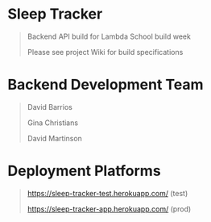 # Sleep Tracker

>Backend API build for Lambda School build week
>
>Please see project Wiki for build specifications

# Backend Development Team

>David Barrios
>
>Gina Christians
>
>David Martinson

# Deployment Platforms

><https://sleep-tracker-test.herokuapp.com/> (test)
>
><https://sleep-tracker-app.herokuapp.com/> (prod)

